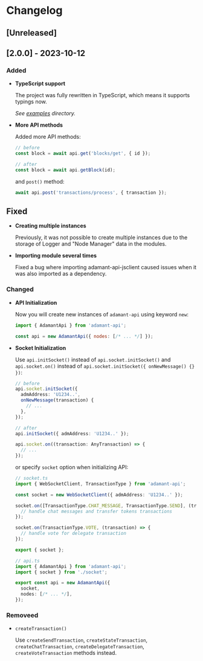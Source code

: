 # Changelog

## [Unreleased]

## [2.0.0] - 2023-10-12

### Added

- **TypeScript support**

  The project was fully rewritten in TypeScript, which means it supports typings now.

  _See [examples](./examples/) directory._

- **More API methods**

  Added more API methods:

  ```js
  // before
  const block = await api.get('blocks/get', { id });

  // after
  const block = await api.getBlock(id);
  ```

  and `post()` method:

  ```js
  await api.post('transactions/process', { transaction });
  ```

## Fixed

- **Creating multiple instances**

  Previously, it was not possible to create multiple instances due to the storage of Logger and "Node Manager" data in the modules.

- **Importing module several times**

  Fixed a bug where importing adamant-api-jsclient caused issues when it was also imported as a dependency.

### Changed

- **API Initialization**

  Now you will create new instances of `adamant-api` using keyword `new`:

  ```js
  import { AdamantApi } from 'adamant-api';

  const api = new AdamantApi({ nodes: [/* ... */] });
  ```

- **Socket Initialization**

  Use `api.initSocket()` instead of `api.socket.initSocket()` and `api.socket.on()` instead of `api.socket.initSocket({ onNewMessage() {} })`:

  ```ts
  // before
  api.socket.initSocket({
    admAddress: 'U1234..',
    onNewMessage(transaction) {
      // ...
    },
  });

  // after
  api.initSocket({ admAddress: 'U1234..' });

  api.socket.on((transaction: AnyTransaction) => {
    // ...
  });
  ```

  or specify `socket` option when initializing API:

  ```ts
  // socket.ts
  import { WebSocketClient, TransactionType } from 'adamant-api';

  const socket = new WebSocketClient({ admAddress: 'U1234..' });

  socket.on([TransactionType.CHAT_MESSAGE, TransactionType.SEND], (transaction) => {
    // handle chat messages and transfer tokens transactions
  });

  socket.on(TransactionType.VOTE, (transaction) => {
    // handle vote for delegate transaction
  });

  export { socket };
  ```

  ```ts
  // api.ts
  import { AdamantApi } from 'adamant-api';
  import { socket } from './socket';

  export const api = new AdamantApi({
    socket,
    nodes: [/* ... */],
  });
  ```

### Removeed

- `createTransaction()`

  Use `createSendTransaction`, `createStateTransaction`, `createChatTransaction`, `createDelegateTransaction`, `createVoteTransaction` methods instead.
